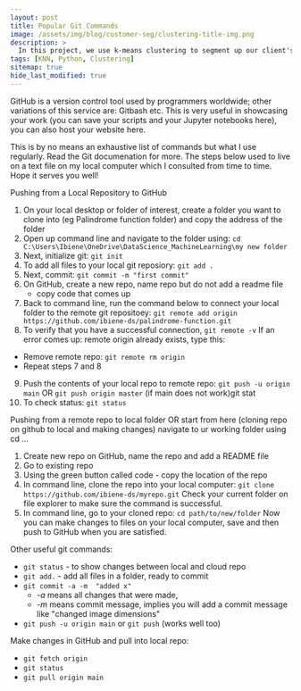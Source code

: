 ```yaml
---
layout: post
title: Popular Git Commands
image: /assets/img/blog/customer-seg/clustering-title-img.png
description: >
  In this project, we use k-means clustering to segment up our client's customer base in order to increase business understanding, and to enhance the relevancy of targeted messaging & customer communications.
tags: [KNN, Python, Clustering]
sitemap: true
hide_last_modified: true
---
```


GitHub is a version control tool used by programmers worldwide; other variations of this service are: Gitbash etc. This is very useful in showcasing your work (you can save your scripts and your Jupyter notebooks here), you can also host your website here. 

This is by no means an exhaustive list of commands but what I use regularly. Read the Git documenation for more. The steps below used to live on a text file on my local computer which I consulted from time to time. Hope it serves you well!

Pushing from a Local Repository to GitHub

1. On your local desktop or folder of interest, create a folder you want to clone into (eg Palindrome function folder) 
and copy the address of the folder
2. Open up command line and navigate to the folder using:
 `cd C:\Users\Ibiene\OneDrive\DataScience_MachineLearning\my new folder`
3. Next, initialize git:
  `git init`
4. To add all files to your local git reposiory:
  `git add .`
5. Next, commit:
  `git commit -m "first commit"`
6. On GitHub, create a new repo, name repo but do not add a readme file 
	- copy code that comes up
7. Back to command line, run the command below to connect your local folder to the remote git repositoey:
  `git remote add origin https://github.com/ibiene-ds/palindrome-function.git`
8. To verify that you have a successful connection, 
  `git remote -v`
If an error comes up: remote origin already exists, type this:
  - Remove remote repo:
    `git remote rm origin`
  - Repeat steps 7 and 8
9.  Push the contents of your local repo to remote repo:
  `git push -u origin main` OR 
  `git push origin master` (if main does not work)git stat
10. To check status:
   `git status`

Pushing from a remote repo to local folder
OR start from here (cloning repo on github to local and making changes)
navigate to ur working folder using cd ...
1. Create new repo on GitHub, name the repo and add a README file
1. Go to existing repo
2. Using the green button called code - copy the location of the repo 
3. In command line, clone the repo into your local computer:
	`git clone https://github.com/ibiene-ds/myrepo.git`
Check your current folder on file explorer to make sure the command is successful.
4. In command line, go to your cloned repo:
  `cd path/to/new/folder`
Now you can make changes to files on your local computer, save and then push to GitHub when you are satisfied.

Other useful git commands:
- `git status` -  to show changes between local and cloud repo
- `git add.` - add all files in a folder, ready to commit 
- `git commit -a -m  "added x"`
  - *-a* means all changes that were made, 
  - *-m* means commit message, implies you will add a commit message like "changed image dimensions"
- `git push -u origin main` or `git push` (works well too)

Make changes in GitHub and pull into local repo:
- `git fetch origin` 
- `git status`
- `git pull origin main`


